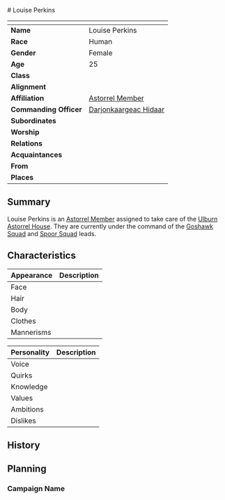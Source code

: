 # Louise Perkins

| []() | |
| --- | --- |
| **Name** | Louise Perkins |
| **Race** | Human |
| **Gender** | Female |
| **Age** | 25 |
| **Class** | |
| **Alignment** | |
| **Affiliation** | [Astorrel Member](../organisations/astorrel/ranks/astorrel-member.md) |
| **Commanding Officer** | [Darjonkaargeac Hidaar](darjonkaargeac-hidaar.md) |
| **Subordinates** | |
| **Worship** | |
| **Relations** | |
| **Acquaintances** | |
| **From** | |
| **Places** | |

## Summary

Louise Perkins is an [Astorrel Member](../organisations/astorrel/ranks/astorrel-member.md) assigned to take care of the [Ulburn Astorrel House](../places/buildings/ulburn-astorrel-house.md). They are currently under the command of the [Goshawk Squad](../organisations/astorrel/squads/goshawk-squad.md) and [Spoor Squad](../organisations/astorrel/squads/spoor-squad.md) leads.

## Characteristics

| Appearance | Description |
| --- | --- |
| Face | |
| Hair | |
| Body | |
| Clothes | |
| Mannerisms | |

| Personality | Description |
| --- | --- |
| Voice | |
| Quirks | |
| Knowledge | |
| Values | |
| Ambitions | |
| Dislikes | |

## History

## Planning

### Campaign Name
